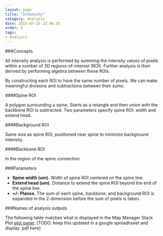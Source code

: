 ```yaml
---
layout: page
title: "Intensity"
category: analysis
date: 2015-07-25 22:46:33
order: 2
tags:
- Analysis
---
```


###Concepts

All intensity analysis is performed by summing the intensity values of pixels within a number of 3D regions-of-interest (ROI). Further analysis is then derived by performing algebra between these ROIs.

By constructing each ROI to have the same number of pixels. We can make meaningful divisions and subtractions between their sums.

####Spine ROI

A polygon surrounding a spine. Starts as a retangle and then union with the backbone ROI is subtracted. Two parameters specify spine ROI: width and extend head.

####Background ROI

Same size as spine ROI, positioned near spine to minimize background intensity.

####Backbone ROI

In the region of the spine connection

###Parameters

 - **Spine width (um).** Width of spine ROI centered on the spine line.
 - **Extend head (um).** Distance to extend the spine ROI beyond the end of the spine line.
 - **+/- Planes.** The sum of each spine, backbone, and background ROI is expanded in the Z-dimension before the sum of pixels is taken.
 
###Names of analysis outputs

The following table matches what is displayed in the Map Manager Stack Plot [plot panel][1]. [TODO: keep this updated in a google spreadhseet and display .pdf here]

	
[1]: /mapmanager/plot-panel/
